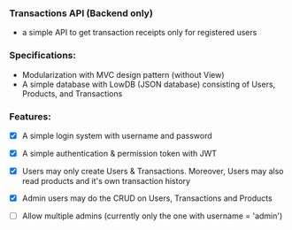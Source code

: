 <h3>Transactions API (Backend only)</h3>

- a simple API to get transaction receipts only for registered users

<h3>Specifications:</h3>

- Modularization with MVC design pattern (without View)
- A simple database with LowDB (JSON database) consisting of Users, Products, and Transactions

<h3>Features:</h3>

- [x] A simple login system with username and password
- [x] A simple authentication & permission token with JWT
- [x] Users may only create Users & Transactions. Moreover, Users may also read products and it's own transaction history
- [x] Admin users may do the CRUD on Users, Transactions and Products
- [ ] Allow multiple admins (currently only the one with username = 'admin')

